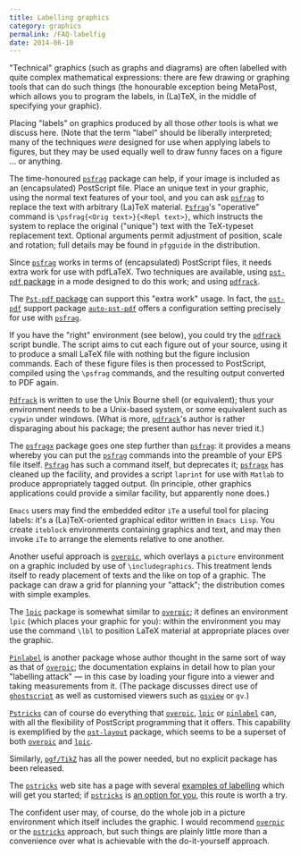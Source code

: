 ```yaml
---
title: Labelling graphics
category: graphics
permalink: /FAQ-labelfig
date: 2014-06-10
---
```


"Technical" graphics (such as graphs and diagrams) are often
labelled with quite complex mathematical expressions: there are few
drawing or graphing tools that can do such things (the honourable
exception being MetaPost, which allows you to program the labels, in
(La)TeX, in the middle of specifying your graphic).

Placing "labels" on graphics produced by all those _other_ tools is
what we discuss here.  (Note that the term "label" should be
liberally interpreted; many of the techniques _were_ designed for
use when applying labels to figures, but they may be used equally well
to draw funny faces on a figure &hellip; or anything.

The time-honoured [`psfrag`](https://ctan.org/pkg/psfrag) package can help, if your image is
included as an (encapsulated) PostScript file.  Place an unique
text in your graphic, using the normal text features of your tool, and
you can ask [`psfrag`](https://ctan.org/pkg/psfrag) to replace the text with arbitrary
(La)TeX material.  [`Psfrag`](https://ctan.org/pkg/Psfrag)'s "operative" command is
`\psfrag{<Orig text>}{<Repl text>}`, which
instructs the system to replace the original ("unique") text with
the TeX-typeset replacement text.  Optional arguments permit
adjustment of position, scale and rotation; full details may be found
in `pfgguide` in the distribution.

Since [`psfrag`](https://ctan.org/pkg/psfrag) works in terms of (encapsulated) PostScript files,
it needs extra work for use with pdfLaTeX.  Two techniques are
available, using [`pst-pdf` package](FAQ-pdftexgraphics)
in a mode designed to do this work; and using [`pdfrack`](https://ctan.org/pkg/pdfrack).

The [`Pst-pdf` package](FAQ-pdftexgraphics) can support
this "extra work" usage.  In fact, the [`pst-pdf`](https://ctan.org/pkg/pst-pdf) support
package [`auto-pst-pdf`](https://ctan.org/pkg/auto-pst-pdf) offers a configuration setting
precisely for use with [`psfrag`](https://ctan.org/pkg/psfrag).

If you have the "right" environment (see below), you could try the
[`pdfrack`](https://ctan.org/pkg/pdfrack) script bundle.  The script aims to cut each figure
out of your source, using it to produce a small LaTeX file with
nothing but the figure inclusion commands.  Each of these figure files
is then processed to PostScript, compiled using the `\psfrag` commands,
and the resulting output converted to PDF again.

[`Pdfrack`](https://ctan.org/pkg/Pdfrack) is written to use the Unix Bourne shell (or
equivalent); thus your environment needs to be a Unix-based system, or
some equivalent such as `cygwin` under windows.  (What is
more, [`pdfrack`](https://ctan.org/pkg/pdfrack)'s author is rather disparaging about his
package; the present author has never tried it.)

The [`psfragx`](https://ctan.org/pkg/psfragx) package goes one step further than
[`psfrag`](https://ctan.org/pkg/psfrag): it provides a means whereby you can put the
[`psfrag`](https://ctan.org/pkg/psfrag) commands into the preamble of your EPS file
itself.  [`Psfrag`](https://ctan.org/pkg/Psfrag) has such a command itself, but deprecates
it; [`psfragx`](https://ctan.org/pkg/psfragx) has cleaned up the facility, and provides a
script `laprint` for use with `Matlab` to produce
appropriately tagged output.  (In principle, other graphics
applications could provide a similar facility, but apparently none does.)

`Emacs` users may find the embedded editor `iTe` a
useful tool for placing labels: it's a (La)TeX-oriented graphical
editor written in `Emacs Lisp`.  You create
`iteblock` environments containing graphics and text, and
may then invoke `iTe` to arrange the elements relative to one
another.

Another useful approach is [`overpic`](https://ctan.org/pkg/overpic), which overlays a
`picture` environment on a graphic included by use of
`\includegraphics`.  This treatment lends itself to ready placement
of texts and the like on top of a graphic.  The package can draw a
grid for planning your "attack"; the distribution comes with simple
examples.

The [`lpic`](https://ctan.org/pkg/lpic) package is somewhat similar to [`overpic`](https://ctan.org/pkg/overpic);
it defines an environment `lpic` (which places your
graphic for you): within the environment you may use the command
`\lbl` to position LaTeX material at appropriate places over the
graphic.

[`Pinlabel`](https://ctan.org/pkg/Pinlabel) is another package whose author thought in the same
sort of way as that of [`overpic`](https://ctan.org/pkg/overpic); the documentation explains
in detail how to plan your "labelling attack"&nbsp;&mdash; in this case by
loading your figure into a viewer and taking measurements from it.
(The package discusses direct use of
[`ghostscript`](https://www.ghostscript.com/) as well as
customised viewers such as
[`gsview`](http://www.ghostgum.com.au/) or
`gv`.)

[`Pstricks`](https://ctan.org/pkg/Pstricks) can of course do everything
that [`overpic`](https://ctan.org/pkg/overpic), [`lpic`](https://ctan.org/pkg/lpic) or [`pinlabel`](https://ctan.org/pkg/pinlabel)
can, with all the flexibility of PostScript programming that it offers.
This capability is exemplified by the [`pst-layout`](https://ctan.org/pkg/pst-layout) package,
which seems to be a superset of both [`overpic`](https://ctan.org/pkg/overpic) and
[`lpic`](https://ctan.org/pkg/lpic).

Similarly, [`pgf/TikZ`](https://ctan.org/pkg/pgf/TikZ) has all the power needed, but no
explicit package has been released.

The [`pstricks`](https://ctan.org/pkg/pstricks) web site has a page with several 
[examples of labelling](http://pstricks.tug.org/main.cgi?file=Examples/overlay)
which will get you started; if [`pstricks`](https://ctan.org/pkg/pstricks) is 
[an option for you](FAQ-drawing), this route is worth a try.

The confident user may, of course, do the whole job in a picture
environment which itself includes the graphic.  I would recommend
[`overpic`](https://ctan.org/pkg/overpic) or the [`pstricks`](https://ctan.org/pkg/pstricks) approach, but such things
are plainly little more than a convenience over what is achievable
with the do-it-yourself approach.

